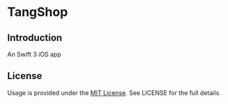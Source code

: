 # TangShop

## Introduction  
An Swift 3 iOS app

## License

Usage is provided under the [MIT License](https://github.com/XuanZheJiang/TangShop/blob/master/LICENSE).  See LICENSE for the full details.
